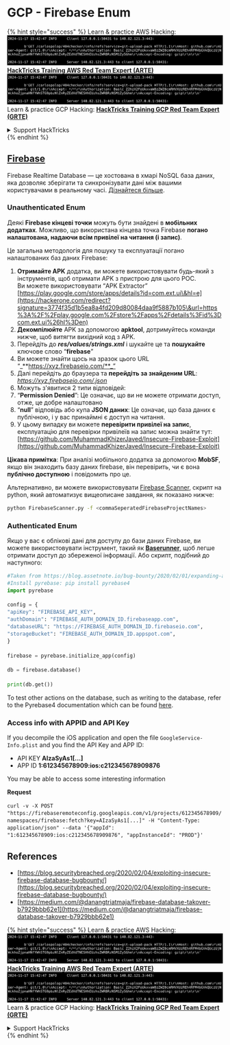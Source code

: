 # GCP - Firebase Enum

{% hint style="success" %}
Learn & practice AWS Hacking:<img src="../../../.gitbook/assets/image (1).png" alt="" data-size="line">[**HackTricks Training AWS Red Team Expert (ARTE)**](https://training.hacktricks.xyz/courses/arte)<img src="../../../.gitbook/assets/image (1).png" alt="" data-size="line">\
Learn & practice GCP Hacking: <img src="../../../.gitbook/assets/image (2).png" alt="" data-size="line">[**HackTricks Training GCP Red Team Expert (GRTE)**<img src="../../../.gitbook/assets/image (2).png" alt="" data-size="line">](https://training.hacktricks.xyz/courses/grte)

<details>

<summary>Support HackTricks</summary>

* Check the [**subscription plans**](https://github.com/sponsors/carlospolop)!
* **Join the** 💬 [**Discord group**](https://discord.gg/hRep4RUj7f) or the [**telegram group**](https://t.me/peass) or **follow** us on **Twitter** 🐦 [**@hacktricks\_live**](https://twitter.com/hacktricks\_live)**.**
* **Share hacking tricks by submitting PRs to the** [**HackTricks**](https://github.com/carlospolop/hacktricks) and [**HackTricks Cloud**](https://github.com/carlospolop/hacktricks-cloud) github repos.

</details>
{% endhint %}

## [Firebase](https://cloud.google.com/sdk/gcloud/reference/firebase/)

Firebase Realtime Database — це хостована в хмарі NoSQL база даних, яка дозволяє зберігати та синхронізувати дані між вашими користувачами в реальному часі. [Дізнайтеся більше](https://firebase.google.com/products/realtime-database/).

### Unauthenticated Enum

Деякі **Firebase кінцеві точки** можуть бути знайдені в **мобільних додатках**. Можливо, що використана кінцева точка Firebase **погано налаштована, надаючи всім привілеї на читання (і запис)**.

Це загальна методологія для пошуку та експлуатації погано налаштованих баз даних Firebase:

1. **Отримайте APK** додатка, ви можете використовувати будь-який з інструментів, щоб отримати APK з пристрою для цього POC.\
Ви можете використовувати “APK Extractor” [https://play.google.com/store/apps/details?id=com.ext.ui\&hl=e](https://hackerone.com/redirect?signature=3774f35d1b5ea8a4fd209d80084daa9f5887b105\&url=https%3A%2F%2Fplay.google.com%2Fstore%2Fapps%2Fdetails%3Fid%3Dcom.ext.ui%26hl%3Den)
2. **Декомпілюйте** APK за допомогою **apktool**, дотримуйтесь команди нижче, щоб витягти вихідний код з APK.
3. Перейдіть до _**res/values/strings.xml**_ і шукайте це та **пошукайте** ключове слово “**firebase**”
4. Ви можете знайти щось на зразок цього URL “_**https://xyz.firebaseio.com/**_”
5. Далі перейдіть до браузера та **перейдіть за знайденим URL**: _https://xyz.firebaseio.com/.json_
6. Можуть з'явитися 2 типи відповідей:
1. “**Permission Denied**”: Це означає, що ви не можете отримати доступ, отже, це добре налаштовано
2. “**null**” відповідь або купа **JSON даних**: Це означає, що база даних є публічною, і у вас принаймні є доступ на читання.
1. У цьому випадку ви можете **перевірити привілеї на запис**, експлуатацію для перевірки привілеїв на запис можна знайти тут: [https://github.com/MuhammadKhizerJaved/Insecure-Firebase-Exploit](https://github.com/MuhammadKhizerJaved/Insecure-Firebase-Exploit)

**Цікава примітка**: При аналізі мобільного додатка за допомогою **MobSF**, якщо він знаходить базу даних firebase, він перевірить, чи є вона **публічно доступною** і повідомить про це.

Альтернативно, ви можете використовувати [Firebase Scanner](https://github.com/shivsahni/FireBaseScanner), скрипт на python, який автоматизує вищеописане завдання, як показано нижче:
```bash
python FirebaseScanner.py -f <commaSeperatedFirebaseProjectNames>
```
### Authenticated Enum

Якщо у вас є облікові дані для доступу до бази даних Firebase, ви можете використовувати інструмент, такий як [**Baserunner**](https://github.com/iosiro/baserunner), щоб легше отримати доступ до збереженої інформації. Або скрипт, подібний до наступного:
```python
#Taken from https://blog.assetnote.io/bug-bounty/2020/02/01/expanding-attack-surface-react-native/
#Install pyrebase: pip install pyrebase4
import pyrebase

config = {
"apiKey": "FIREBASE_API_KEY",
"authDomain": "FIREBASE_AUTH_DOMAIN_ID.firebaseapp.com",
"databaseURL": "https://FIREBASE_AUTH_DOMAIN_ID.firebaseio.com",
"storageBucket": "FIREBASE_AUTH_DOMAIN_ID.appspot.com",
}

firebase = pyrebase.initialize_app(config)

db = firebase.database()

print(db.get())
```
To test other actions on the database, such as writing to the database, refer to the Pyrebase4 documentation which can be found [here](https://github.com/nhorvath/Pyrebase4).

### Access info with APPID and API Key <a href="#access-info-with-appid-and-api-key" id="access-info-with-appid-and-api-key"></a>

If you decompile the iOS application and open the file `GoogleService-Info.plist` and you find the API Key and APP ID:

* API KEY **AIzaSyAs1\[...]**
* APP ID **1:612345678909:ios:c212345678909876**

You may be able to access some interesting information

**Request**

`curl -v -X POST "https://firebaseremoteconfig.googleapis.com/v1/projects/612345678909/namespaces/firebase:fetch?key=AIzaSyAs1[...]" -H "Content-Type: application/json" --data '{"appId": "1:612345678909:ios:c212345678909876", "appInstanceId": "PROD"}'`

## References <a href="#references" id="references"></a>

* ​[https://blog.securitybreached.org/2020/02/04/exploiting-insecure-firebase-database-bugbounty/](https://blog.securitybreached.org/2020/02/04/exploiting-insecure-firebase-database-bugbounty/)​
* ​[https://medium.com/@danangtriatmaja/firebase-database-takover-b7929bbb62e1](https://medium.com/@danangtriatmaja/firebase-database-takover-b7929bbb62e1)​

{% hint style="success" %}
Learn & practice AWS Hacking:<img src="../../../.gitbook/assets/image (1).png" alt="" data-size="line">[**HackTricks Training AWS Red Team Expert (ARTE)**](https://training.hacktricks.xyz/courses/arte)<img src="../../../.gitbook/assets/image (1).png" alt="" data-size="line">\
Learn & practice GCP Hacking: <img src="../../../.gitbook/assets/image (2).png" alt="" data-size="line">[**HackTricks Training GCP Red Team Expert (GRTE)**<img src="../../../.gitbook/assets/image (2).png" alt="" data-size="line">](https://training.hacktricks.xyz/courses/grte)

<details>

<summary>Support HackTricks</summary>

* Check the [**subscription plans**](https://github.com/sponsors/carlospolop)!
* **Join the** 💬 [**Discord group**](https://discord.gg/hRep4RUj7f) or the [**telegram group**](https://t.me/peass) or **follow** us on **Twitter** 🐦 [**@hacktricks\_live**](https://twitter.com/hacktricks\_live)**.**
* **Share hacking tricks by submitting PRs to the** [**HackTricks**](https://github.com/carlospolop/hacktricks) and [**HackTricks Cloud**](https://github.com/carlospolop/hacktricks-cloud) github repos.

</details>
{% endhint %}
